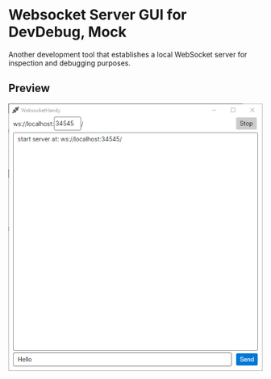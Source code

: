 # Websocket Server GUI for DevDebug, Mock

Another development tool that establishes a local WebSocket server for inspection and debugging purposes.

## Preview

![alt text](screenshots/Capture.png)



